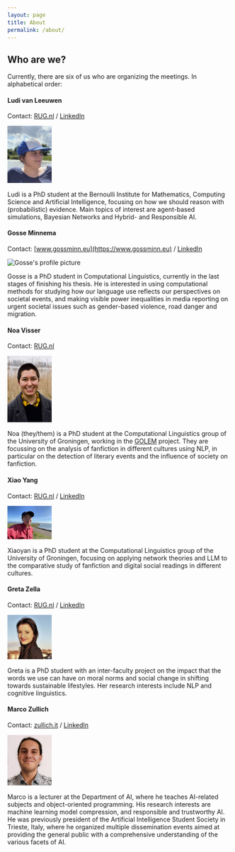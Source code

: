 ```yaml
---
layout: page
title: About
permalink: /about/
---
```



## Who are we?

Currently, there are six of us who are organizing the meetings. In alphabetical order:

#### Ludi van Leeuwen
Contact: [RUG.nl](https://www.rug.nl/staff/l.s.van.leeuwen/) / [LinkedIn](https://www.linkedin.com/in/ludi-van-leeuwen-485967172/)

<img src="/img/ludi-profile.jpg" alt="Ludi's profile picture" width=100px />

Ludi is a PhD student at the Bernoulli Institute for Mathematics, Computing Science and Artificial Intelligence, focusing on how we should reason with (probabilistic) evidence. Main topics of interest are agent-based simulations, Bayesian Networks and Hybrid- and Responsible AI.


#### Gosse Minnema
Contact: [www.gossminn.eu](https://www.gossminn.eu) / [LinkedIn](https://www.linkedin.com/in/gosseminnema/)

<img src="https://www.gossminn.eu/img/linkedin_profile.jpeg" alt="Gosse's profile picture" width=100px />

Gosse is a PhD student in Computational Linguistics, currently in the last stages of finishing his thesis. He is interested in using computational methods for studying how our language use reflects our perspectives on societal events, and making visible power inequalities in media reporting on urgent societal issues such as gender-based violence, road danger and migration.

#### Noa Visser
Contact: [RUG.nl](https://www.rug.nl/staff/noa.visser/)

<img src="/img/noa-profile.jpg" alt="Noa's profile picture" width=100px />

Noa (they/them) is a PhD student at the Computational Linguistics group of the University of Groningen, working in the [GOLEM](https://golemlab.eu) project. They are focussing on the analysis of fanfiction in different cultures using NLP, in particular on the detection of literary events and the influence of society on fanfiction. 

#### Xiao Yang

Contact: [RUG.nl](https://www.rug.nl/staff/xiaoyan.yang/) / [LinkedIn](https://www.linkedin.com/in/xiaoyan-%E6%99%93%E7%87%95-yang-%E6%9D%A8-37678917b/)

<img src="/img/xiaoyan-profile.jpg" alt="Xiaoyan's profile picture" width=100px />

Xiaoyan is a PhD student at the Computational Linguistics group of the University of Groningen, focusing on applying network theories and LLM to the comparative study of fanfiction and digital social readings in different cultures. 



#### Greta Zella
Contact: [RUG.nl](https://www.rug.nl/staff/g.zella/) / [LinkedIn](https://www.linkedin.com/in/greta-zella-0a71aa1b5/)

<img src="/img/greta-profile.jpg" alt="Greta's profile picture" width=100px />

Greta is a PhD student with an inter-faculty project on the impact that the words we use can have on moral norms and social change in shifting towards sustainable lifestyles. Her research interests include NLP and cognitive linguistics.


#### Marco Zullich
Contact: [zullich.it](https://zullich.it/) / [LinkedIn](https://www.linkedin.com/in/marco-zullich-00559660/)

<img src="/img/marco-profile.png" alt="Marco's profile picture" width=100px />

Marco is a lecturer at the Department of AI, where he teaches AI-related subjects and object-oriented programming. His research interests are machine learning model compression, and responsible and trustworthy AI. He was previously president of the Artificial Intelligence Student Society in Trieste, Italy, where he organized multiple dissemination events aimed at providing the general public with a comprehensive understanding of the various facets of AI.
